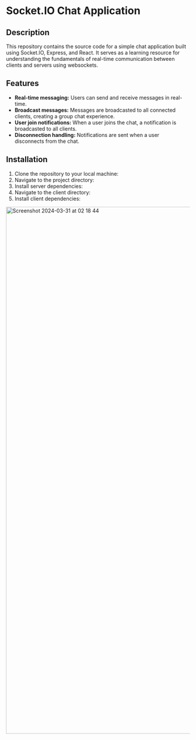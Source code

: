 # Socket.IO Chat Application

## Description
This repository contains the source code for a simple chat application built using Socket.IO, Express, and React. It serves as a learning resource for understanding the fundamentals of real-time communication between clients and servers using websockets.

## Features
- **Real-time messaging:** Users can send and receive messages in real-time.
- **Broadcast messages:** Messages are broadcasted to all connected clients, creating a group chat experience.
- **User join notifications:** When a user joins the chat, a notification is broadcasted to all clients.
- **Disconnection handling:** Notifications are sent when a user disconnects from the chat.

## Installation
1. Clone the repository to your local machine:
2.  Navigate to the project directory:
3.  Install server dependencies:
4.  Navigate to the client directory:
5.  Install client dependencies:



<img width="1440" alt="Screenshot 2024-03-31 at 02 18 44" src="https://github.com/codERSunny812/Socket-learning/assets/95053082/0f969b58-eb9f-4294-8843-147c3c6c5348">


